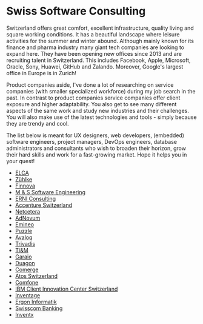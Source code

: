 # Swiss Software Consulting

Switzerland offers great comfort, excellent infrastructure, quality living and square working conditions. It has a beautiful landscape where leisure activities for the summer and winter abound. Although mainly known for its finance and pharma industry many giant tech companies are looking to expand here. They have been opening new offices since 2013 and are recruiting talent in Switzerland. This includes Facebook, Apple, Microsoft, Oracle, Sony, Huawei, GitHub and Zalando. Moreover, Google's largest office in Europe is in Zurich!

Product companies aside, I've done a lot of researching on service companies (with smaller specialized workforce) during my job search in the past. In contrast to product companies service companies offer client exposure and higher adaptability. You also get to see many different aspects of the same work and study new industries and their challenges. You will also make use of the latest technologies and tools - simply because they are trendy and cool.

The list below is meant for UX designers, web developers, (embedded) software engineers, project managers, DevOps engineers, database administrators and consultants who wish to broaden their horizon, grow their hard skills and work for a fast-growing market. Hope it helps you in your quest!

* [ELCA](https://www.elca.ch/en)
* [Zühlke](https://www.zuehlke.com/en)
* [Finnova](https://www.finnova.com/en/home-en.html)
* [M & S Software Engineering](https://www.m-s.ch/)
* [ERNI Consulting](https://www.betterask.erni/)
* [Accenture Switzerland](https://www.accenture.com/ch-en)
* [Netcetera](https://www.netcetera.com/home.html)
* [AdNovum](https://www.adnovum.ch/)
* [Emineo](https://www.emineo.ch/)
* [Puzzle](https://www.puzzle.ch/de/home)
* [Avaloq](https://www.avaloq.com/en/home)
* [Trivadis](https://www.trivadis.com/de/)
* [Ti&M](https://www.ti8m.com/)
* [Garaio](https://www.garaio-rem.ch/)
* [Duagon](https://www.duagon.com/)
* [Comerge](https://www.comerge.net/en/)
* [Atos Switzerland](https://jobs.atos.net/go/Jobs-in-Switzerland/3687201/)
* [Comfone](https://www.comfone.com/)
* [IBM Client Innovation Center Switzerland](https://www.ibm.com/employment/ciceurope/ch-en)
* [Inventage](https://inventage.com/)
* [Ergon Informatik](https://ergon.ch/de)
* [Swisscom Banking](https://www.swisscom.ch/en/business/enterprise/offer/banking.html)
* [Inventx](https://inventx.ch/)
